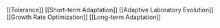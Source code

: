 [[Tolerance]]
[[Short-term Adaptation]]
[[Adaptive Laboratory Evolution]]
[[Growth Rate Optimization]]
[[Long-term Adaptation]]
